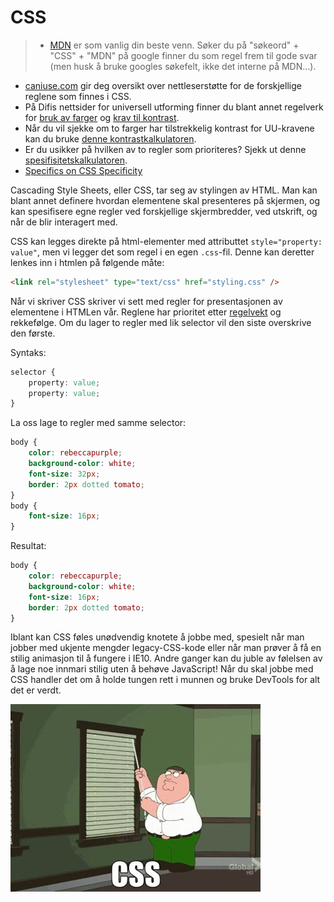 # CSS

> -   [MDN](https://developer.mozilla.org/en-US/docs/Web/CSS) er som vanlig din beste venn. Søker du på "søkeord" + "CSS" + "MDN" på google finner du som regel frem til gode svar (men husk å bruke googles søkefelt, ikke det interne på MDN...).

-   [caniuse.com](http://caniuse.com/) gir deg oversikt over nettleserstøtte for de forskjellige reglene som finnes i CSS.
-   På Difis nettsider for universell utforming finner du blant annet regelverk for [bruk av farger](https://uu.difi.no/krav-og-regelverk/losningsforslag-web/bruk-av-farger) og [krav til kontrast](https://uu.difi.no/krav-og-regelverk/losningsforslag-web/kontrast).
-   Når du vil sjekke om to farger har tilstrekkelig kontrast for UU-kravene kan du bruke [denne kontrastkalkulatoren](http://leaverou.github.io/contrast-ratio/).
-   Er du usikker på hvilken av to regler som prioriteres? Sjekk ut denne [spesifisitetskalkulatoren](https://specificity.keegan.st/).
-   [Specifics on CSS Specificity](https://css-tricks.com/specifics-on-css-specificity/)

Cascading Style Sheets, eller CSS, tar seg av stylingen av HTML. Man kan blant annet definere hvordan elementene skal presenteres på skjermen, og kan spesifisere egne regler ved forskjellige skjermbredder, ved utskrift, og når de blir interagert med.

CSS kan legges direkte på html-elementer med attributtet `style="property: value"`, men vi legger det som regel i en egen `.css`-fil. Denne kan deretter lenkes inn i htmlen på følgende måte:

```html
<link rel="stylesheet" type="text/css" href="styling.css" />
```

Når vi skriver CSS skriver vi sett med regler for presentasjonen av elementene i HTMLen vår. Reglene har prioritet etter [regelvekt](https://developer.mozilla.org/en/docs/Web/CSS/Specificity) og rekkefølge. Om du lager to regler med lik selector vil den siste overskrive den første.

Syntaks:

```css
selector {
    property: value;
    property: value;
}
```

La oss lage to regler med samme selector:

```css
body {
    color: rebeccapurple;
    background-color: white;
    font-size: 32px;
    border: 2px dotted tomato;
}
body {
    font-size: 16px;
}
```

Resultat:

```css
body {
    color: rebeccapurple;
    background-color: white;
    font-size: 16px;
    border: 2px dotted tomato;
}
```

Iblant kan CSS føles unødvendig knotete å jobbe med, spesielt når man jobber med ukjente mengder legacy-CSS-kode eller når man prøver å få en stilig animasjon til å fungere i IE10. Andre ganger kan du juble av følelsen av å lage noe innmari stilig uten å behøve JavaScript! Når du skal jobbe med CSS handler det om å holde tungen rett i munnen og bruke DevTools for alt det er verdt.

![Family Guy CSS](../resources/css-family-guy.gif)
